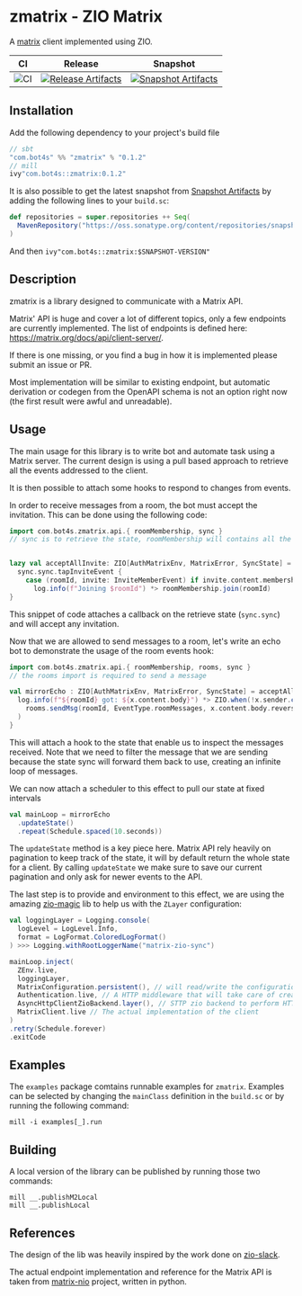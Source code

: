# zmatrix - ZIO Matrix

A [matrix](https://matrix.org/) client implemented using ZIO.

| CI              | Release                                                               | Snapshot                                                                 |
| --------------- | --------------------------------------------------------------------- | ------------------------------------------------------------------------ |
| ![CI][badge-ci] | [![Release Artifacts][badge-sonatypereleases]][link-sonatypereleases] | [![Snapshot Artifacts][badge-sonatypesnapshots]][link-sonatypesnapshots] |

## Installation

Add the following dependency to your project's build file

```scala
// sbt
"com.bot4s" %% "zmatrix" % "0.1.2"
// mill
ivy"com.bot4s::zmatrix:0.1.2"
```

It is also possible to get the latest snapshot from [Snapshot Artifacts][link-sonatypesnapshots] by adding the following
lines to your `build.sc`:

```scala
def repositories = super.repositories ++ Seq(
  MavenRepository("https://oss.sonatype.org/content/repositories/snapshots")
)
```

And then `ivy"com.bot4s::zmatrix:$SNAPSHOT-VERSION"`

## Description

zmatrix is a library designed to communicate with a Matrix API.

Matrix' API is huge and cover a lot of different topics, only a few endpoints are currently implemented.
The list of endpoints is defined here: https://matrix.org/docs/api/client-server/.

If there is one missing, or you find a bug in how it is implemented please submit an issue or PR.

Most implementation will be similar to existing endpoint, but automatic derivation or codegen from the OpenAPI schema is not an option right now (the first result were awful and unreadable).

## Usage

The main usage for this library is to write bot and automate task using a Matrix server. The current design is using a pull based approach to retrieve
all the events addressed to the client.

It is then possible to attach some hooks to respond to changes from events.

In order to receive messages from a room, the bot must accept the invitation. This can be done using the following code:

```scala
import com.bot4s.zmatrix.api.{ roomMembership, sync }
// sync is to retrieve the state, roomMembership will contains all the endpoints related to room and user management (such as invites)


lazy val acceptAllInvite: ZIO[AuthMatrixEnv, MatrixError, SyncState] =
  sync.sync.tapInviteEvent {
    case (roomId, invite: InviteMemberEvent) if invite.content.membership == "invite" =>
      log.info(f"Joining $roomId") *> roomMembership.join(roomId)
}
```

This snippet of code attaches a callback on the retrieve state (`sync.sync`) and will accept any invitation.

Now that we are allowed to send messages to a room, let's write an echo bot to demonstrate the usage of the room events hook:

```scala
import com.bot4s.zmatrix.api.{ roomMembership, rooms, sync }
// the rooms import is required to send a message

val mirrorEcho : ZIO[AuthMatrixEnv, MatrixError, SyncState] = acceptAllInvite.tapRoomEvent { case (roomId, x: RoomMessageText) =>
  log.info(f"${roomId} got: ${x.content.body}") *> ZIO.when(!x.sender.contains("ziobot"))(
    rooms.sendMsg(roomId, EventType.roomMessages, x.content.body.reverse)
  )
}
```

This will attach a hook to the state that enable us to inspect the messages received. Note that we need to filter the message that we are sending
because the state sync will forward them back to use, creating an infinite loop of messages.

We can now attach a scheduler to this effect to pull our state at fixed intervals

```scala
val mainLoop = mirrorEcho
  .updateState()
  .repeat(Schedule.spaced(10.seconds))
```

The `updateState` method is a key piece here. Matrix API rely heavily on pagination to keep track of the state, it will by default return the whole state
for a client. By calling `updateState` we make sure to save our current pagination and only ask for newer events to the API.

The last step is to provide and environment to this effect, we are using the amazing [zio-magic](https://github.com/kitlangton/zio-magic) lib to help us with
the `ZLayer` configuration:

```scala
val loggingLayer = Logging.console(
  logLevel = LogLevel.Info,
  format = LogFormat.ColoredLogFormat()
) >>> Logging.withRootLoggerName("matrix-zio-sync")

mainLoop.inject(
  ZEnv.live,
  loggingLayer,
  MatrixConfiguration.persistent(), // will read/write the configuration from a `bot.conf` file in the project's resources
  Authentication.live, // A HTTP middleware that will take care of creating/checking validity of credential/token
  AsyncHttpClientZioBackend.layer(), // STTP zio backend to perform HTTP queries
  MatrixClient.live // The actual implementation of the client
)
.retry(Schedule.forever)
.exitCode
```

## Examples

The `examples` package comtains runnable examples for `zmatrix`. Examples can be selected by changing the `mainClass` definition in the `build.sc` or by running the following command:

```
mill -i examples[_].run
```

## Building

A local version of the library can be published by running those two commands:

```
mill __.publishM2Local
mill __.publishLocal
```

## References

The design of the lib was heavily inspired by the work done on [zio-slack](https://github.com/Dapperware/zio-slack/blob/master/README.md).

The actual endpoint implementation and reference for the Matrix API is taken from [matrix-nio](https://github.com/poljar/matrix-nio/) project, written in python.

[link-sonatypereleases]: https://oss.sonatype.org/content/repositories/releases/com/bot4s/zmatrix_2.13/ "Sonatype Releases"
[link-sonatypesnapshots]: https://oss.sonatype.org/content/repositories/snapshots/com/bot4s/zmatrix_2.13/ "Sonatype Snapshots"
[badge-ci]: https://github.com/bot4s/zmatrix/workflows/Build/badge.svg
[badge-sonatypereleases]: https://img.shields.io/nexus/r/https/oss.sonatype.org/com.bot4s/zmatrix_2.13.svg "Sonatype Releases"
[badge-sonatypesnapshots]: https://img.shields.io/nexus/s/https/oss.sonatype.org/com.bot4s/zmatrix_2.13.svg "Sonatype Snapshots"
